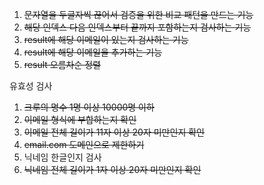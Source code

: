 1. ~~문자열을 두글자씩 끊어서 검증을 위한 비교 패턴을 만드는 기능~~
2. ~~해당 인덱스 다음 인덱스부터 끝까지 포함하는지 검사하는 기능~~
3. ~~result에 해당 이메일이 있는지 검사하는 기능~~
4. ~~result에 해당 이메일을 추가하는 기능~~
5. ~~result 오름차순 정렬~~

유효성 검사

1. ~~크루의 명수 1명 이상 10000명 이하~~
2. ~~이메일 형식에 부합하는지 확인~~
3. ~~이메일 전체 길이가 11자 이상 20자 미만인지 확인~~
4. ~~email.com 도메인으로 제한하기~~
5. 닉네임 한글인지 검사
6. ~~닉네임 전체 길이가 1자 이상 20자 미만인지 확인~~
